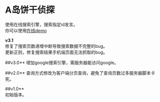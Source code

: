 # A岛饼干侦探    
使用在线搜索引擎，搜索指定id发言。    
你可以使用[在线demo](http://h.nimingban.ml)    

**v3.1**    
修复了搜索页数递增中断导致搜索数据不完整的bug。    
更新正则，修复搜索结果手机端页面无法抓取的bug。    

##v3.0**
增加google搜索引擎，需服务器能访问google。    

##v2.0**
查询方式修改为客户端分页查询，避免了查询页数过多服务器脚本卡死。    

##v1.0**    
初始版本。